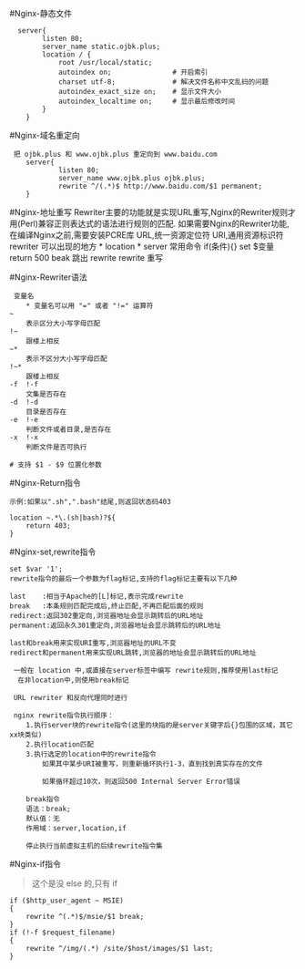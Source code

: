 #Nginx-静态文件			

	  server{
			listen 80;
			server_name static.ojbk.plus;
			location / {
				root /usr/local/static;		
				autoindex on;               # 开启索引    
				charset utf-8;				# 解决文件名称中文乱码的问题
				autoindex_exact_size on;    # 显示文件大小        
				autoindex_localtime on;     # 显示最后修改时间     
			}
		}
		
		
		


#Nginx-域名重定向	

	 把 ojbk.plus 和 www.ojbk.plus 重定向到 www.baidu.com
		server{
				listen 80;
				server_name www.ojbk.plus ojbk.plus;
				rewrite ^/(.*)$ http://www.baidu.com/$1 permanent;  
		}



#Nginx-地址重写	
	Rewriter主要的功能就是实现URL重写,Nginx的Rewriter规则才用(Perl)兼容正则表达式的语法进行规则的匹配.
	如果需要Nginx的Rewriter功能,在编译Nginx之前,需要安装PCRE库
	 URL,统一资源定位符
	 URI,通用资源标识符
	 rewriter 可以出现的地方
		* location 
		* server
	 常用命令
		if(条件){}
		set $变量
		return 500
		beak 跳出 rewrite
		rewrite 重写


#Nginx-Rewriter语法

	 变量名
		* 变量名可以用 "=" 或者 "!=" 运算符
	~
		表示区分大小写字母匹配
	!~
		跟楼上相反
	~*
		表示不区分大小写字母匹配
	!~*
		跟楼上相反
	-f	!-f
		文集是否存在
	-d	!-d
		目录是否存在
	-e	!-e
		判断文件或者目录,是否存在
	-x	!-x
		判断文件是否可执行
	
	# 支持 $1 - $9 位置化参数

		

#Nginx-Return指令

	示例:如果以".sh",".bash"结尾,则返回状态码403

	location ~.*\.(sh|bash)?${
		return 403;
	}


#Nginx-set,rewrite指令

	set $var '1';
	rewrite指令的最后一个参数为flag标记,支持的flag标记主要有以下几种

	last	:相当于Apache的[L]标记,表示完成rewrite
	break	:本条规则匹配完成后,终止匹配,不再匹配后面的规则
	redirect:返回302重定向,浏览器地址会显示跳转后的URL地址
	permanent:返回永久301重定向,浏览器地址会显示跳转后的URL地址

	last和break用来实现URI重写,浏览器地址的URL不变
	redirect和permanent用来实现URL跳转,浏览器的地址会显示跳转后的URL地址

	 一般在 location 中,或直接在server标签中编写 rewrite规则,推荐使用last标记
	  在非location中,则使用break标记
	
	 URL rewriter 和反向代理同时进行

	 nginx rewrite指令执行顺序：
		1.执行server块的rewrite指令(这里的块指的是server关键字后{}包围的区域，其它xx块类似)
		2.执行location匹配
		3.执行选定的location中的rewrite指令
			如果其中某步URI被重写，则重新循环执行1-3，直到找到真实存在的文件

			如果循环超过10次，则返回500 Internal Server Error错误

		break指令
		语法：break;
		默认值：无
		作用域：server,location,if

		停止执行当前虚拟主机的后续rewrite指令集


#Nginx-if指令		
	
> 这个是没 else 的,只有 if

	if ($http_user_agent ~ MSIE)
	{
		rewrite ^(.*)$/msie/$1 break;
	}
	if (!-f $request_filename)
	{
		rewrite ^/img/(.*) /site/$host/images/$1 last;
	}
